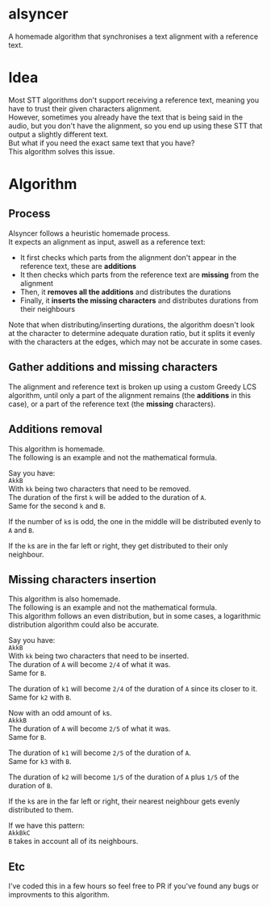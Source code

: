 # alsyncer
A homemade algorithm that synchronises a text alignment with a reference text.

# Idea
Most STT algorithms don't support receiving a reference text, meaning you have to trust their given characters alignment.   
However, sometimes you already have the text that is being said in the audio, but you don't have the alignment, so you end up using these STT that output a slightly different text.   
But what if you need the exact same text that you have?   
This algorithm solves this issue.   

# Algorithm

## Process
Alsyncer follows a heuristic homemade process.   
It expects an alignment as input, aswell as a reference text:
- It first checks which parts from the alignment don't appear in the reference text, these are **additions**
- It then checks which parts from the reference text are **missing** from the alignment
- Then, it **removes all the additions** and distributes the durations
- Finally, it **inserts the missing characters** and distributes durations from their neighbours

Note that when distributing/inserting durations, the algorithm doesn't look at the character to determine adequate duration ratio, but it splits it evenly with the characters at the edges, which may not be accurate in some cases.   

## Gather additions and missing characters
The alignment and reference text is broken up using a custom Greedy LCS algorithm, until only a part of the alignment remains (the **additions** in this case), or a part of the reference text (the **missing** characters).   

## Additions removal
This algorithm is homemade.   
The following is an example and not the mathematical formula.   

Say you have:   
`AkkB`   
With `kk` being two characters that need to be removed.   
The duration of the first `k` will be added to the duration of `A`.   
Same for the second `k` and `B`.   

If the number of `k`s is odd, the one in the middle will be distributed evenly to `A` and `B`.   

If the `k`s are in the far left or right, they get distributed to their only neighbour.   

## Missing characters insertion
This algorithm is also homemade.   
The following is an example and not the mathematical formula.   
This algorithm follows an even distribution, but in some cases, a logarithmic distribution algorithm could also be accurate.   

Say you have:   
`AkkB`   
With `kk` being two characters that need to be inserted.   
The duration of `A` will become `2/4` of what it was.   
Same for `B`.   

The duration of `k1` will become `2/4` of the duration of `A` since its closer to it.   
Same for `k2` with `B`.   


Now with an odd amount of `k`s.   
`AkkkB`   
The duration of `A` will become `2/5` of what it was.   
Same for `B`.   

The duration of `k1` will become `2/5` of the duration of `A`.   
Same for `k3` with `B`.   

The duration of `k2` will become `1/5` of the duration of `A` plus `1/5` of the duration of `B`.   

If the `k`s are in the far left or right, their nearest neighbour gets evenly distributed to them.   


If we have this pattern:   
`AkkBkC`   
`B` takes in account all of its neighbours.   


## Etc
I've coded this in a few hours so feel free to PR if you've found any bugs or improvments to this algorithm.   
